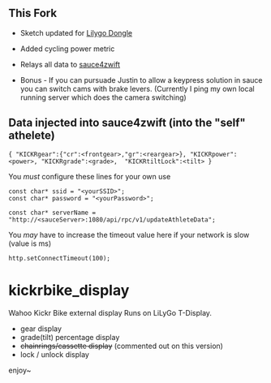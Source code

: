 ## This Fork

- Sketch updated for [Lilygo Dongle](https://www.lilygo.cc/products/t-dongle-s3)
- Added cycling power metric
- Relays all data to [sauce4zwift](https://www.sauce.llc/products/sauce4zwift/)

- Bonus - If you can pursuade Justin to allow a keypress solution in sauce you can switch cams with brake levers.
(Currently I ping my own local running server which does the camera switching)

## Data injected into sauce4zwift (into the "self" athelete)

```
{ "KICKRgear":{"cr":<frontgear>,"gr":<reargear>}, "KICKRpower":<power>, "KICKRgrade":<grade>,  "KICKRtiltLock":<tilt> }
```

You *must* configure these lines for your own use

```
const char* ssid = "<yourSSID>";
const char* password = "<yourPassword>";

const char* serverName = "http://<sauceServer>:1080/api/rpc/v1/updateAthleteData";
```

You *may* have to increase the timeout value here if your network is slow (value is ms)

```http.setConnectTimeout(100);```


# kickrbike_display
Wahoo Kickr Bike external display
Runs on LiLyGo T-Display.

* gear display
* grade(tilt) percentage display
* ~~chainrings/cassette display~~ (commented out on this version)
* lock / unlock display


enjoy~
